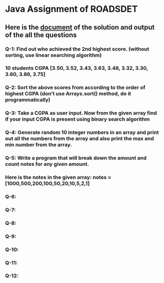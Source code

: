 # Java Assignment of ROADSDET 
## Here is the [document](https://docs.google.com/document/d/1PNzjOJflIELnIrFlSXgSI-hNwXHuTP4_uW9nqXf-byk/edit?usp=sharing) of the solution and output of the all the questions
### Q-1: Find out who achieved the 2nd highest score. (without sorting, use linear searching algorithm)
###      10 students CGPA [3.50, 3.52, 3.43, 3.63, 3.48, 3.32, 3.30, 3.60, 3.86, 3.75]
### Q-2: Sort the above scores from according to the order of highest CGPA (don’t use Arrays.sort() method, do it programmatically)
### Q-3: Take a CGPA as user input. Now from the given array find if your input CGPA is present using binary search algorithm
### Q-4: Generate random 10 integer numbers in an array and print out all the numbers from the array and also print the max and min number from the array.
### Q-5: Write a program that will break down the amount and count notes for any given amount. 
### Here is the notes in the given array: notes = [1000,500,200,100,50,20,10,5,2,1]
### Q-6: 
### Q-7: 
### Q-8: 
### Q-9: 
### Q-10: 
### Q-11: 
### Q-12: 
